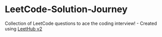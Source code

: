 # LeetCode-Solution-Journey
Collection of LeetCode questions to ace the coding interview! - Created using [LeetHub v2](https://github.com/arunbhardwaj/LeetHub-2.0)
